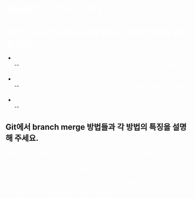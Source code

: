 # <span style="color:white">Week2 11.27~12.03</span>  

## <span style="color:white">Git에서 branch merge 방법들과 각 방법의 특징을 설명해 주세요.</span>  
- <span style="color:white">git merge -ff</span>  
-- <span style="color:white">현재 branch와 merge하려는 branch가 fast-forward 관계에 있는 경우 새로운 커밋을 생성하지 않고 브랜치의 참조값만 변경되도록 한다.</span>  
- <span style="color:white">git merge --no-ff</span>  
-- <span style="color:white">merge하려는 두 브랜치가 fast-forward관계여도 강제로 merge commit을 생성하고 병합한다.</span>  
- <span style="color:white">git merge --squash</span>  
-- <span style="color:white">merge이력뿐만 아니라 merge된 브랜치의 이력도 남기지 않는 방식이다.</span>  
  
## Git에서 branch merge 방법들과 각 방법의 특징을 설명해 주세요.
<span style="color:white">개발하는 소프트웨어의 버전관리를 위해 단계별로 브랜치를 생성하여 관리하는 전략이다.</span>  
<span style="color:white">Feature 브랜치에서 개발자들이 작업을 진행하며 작업이 완료되면 Develop 브랜치로 각자 merge한다.</span>  
<span style="color:white">모든 작업이 끝나면 develop브랜치에서 QA 진행을 위해 release 브랜치로 merge를 하게되고 완료되면 master브랜치와 develop브랜치로 머지한다.</span>